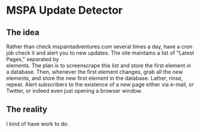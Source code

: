 MSPA Update Detector
====================

The idea
--------

Rather than check mspaintadventures.com several times a day, have a cron job check it and alert you to new updates. The site maintains a list of "Latest Pages," separated by <br> elements. The plan is to screenscrape this list and store the first element in a database. Then, whenever the first element changes, grab all the new elements, and store the new first element in the database. Lather, rinse, repeat. Alert subscribers to the existence of a new page either via e-mail, or Twitter, or indeed even just opening a browser window.

The reality
-----------

I kind of have work to do.
